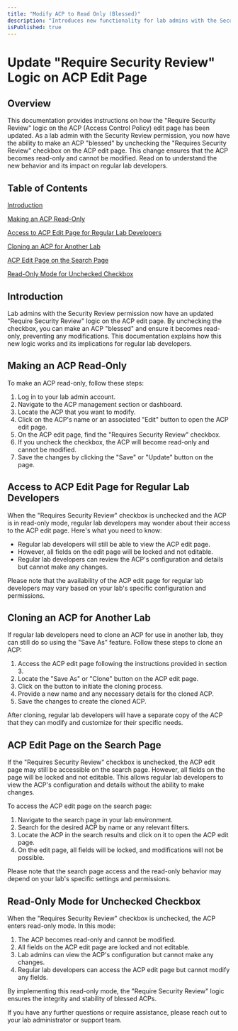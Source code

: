 ```yaml
---
title: "Modify ACP to Read Only (Blessed)"
description: "Introduces new functionality for lab admins with the Security Review permission to make an ACP blessed."
isPublished: true
---
```


# Update "Require Security Review" Logic on ACP Edit Page

## Overview

This documentation provides instructions on how the "Require Security Review" logic on the ACP (Access Control Policy) edit page has been updated. As a lab admin with the Security Review permission, you now have the ability to make an ACP "blessed" by unchecking the "Requires Security Review" checkbox on the ACP edit page. This change ensures that the ACP becomes read-only and cannot be modified. Read on to understand the new behavior and its impact on regular lab developers.

## Table of Contents

[Introduction](#introduction)

[Making an ACP Read-Only](#making-an-acp-read-only)

[Access to ACP Edit Page for Regular Lab Developers](#access-to-acp-edit-page-for-regular-lab-developers)

[Cloning an ACP for Another Lab](#cloning-an-acp-for-another-lab)

[ACP Edit Page on the Search Page](#acp-edit-page-on-the-search-page)

[Read-Only Mode for Unchecked Checkbox](#read-only-mode-for-unchecked-checkbox)

## Introduction

Lab admins with the Security Review permission now have an updated "Require Security Review" logic on the ACP edit page. By unchecking the checkbox, you can make an ACP "blessed" and ensure it becomes read-only, preventing any modifications. This documentation explains how this new logic works and its implications for regular lab developers.

## Making an ACP Read-Only

To make an ACP read-only, follow these steps:

1.  Log in to your lab admin account.
1.  Navigate to the ACP management section or dashboard.
1.  Locate the ACP that you want to modify.
1.  Click on the ACP's name or an associated "Edit" button to open the ACP edit page.
1.  On the ACP edit page, find the "Requires Security Review" checkbox.
1.  If you uncheck the checkbox, the ACP will become read-only and cannot be modified.
1.  Save the changes by clicking the "Save" or "Update" button on the page. 

## Access to ACP Edit Page for Regular Lab Developers

When the "Requires Security Review" checkbox is unchecked and the ACP is in read-only mode, regular lab developers may wonder about their access to the ACP edit page. Here's what you need to know:

*   Regular lab developers will still be able to view the ACP edit page.
*   However, all fields on the edit page will be locked and not editable.
*   Regular lab developers can review the ACP's configuration and details but cannot make any changes.

Please note that the availability of the ACP edit page for regular lab developers may vary based on your lab's specific configuration and permissions.

## Cloning an ACP for Another Lab

If regular lab developers need to clone an ACP for use in another lab, they can still do so using the "Save As" feature. Follow these steps to clone an ACP:

1.  Access the ACP edit page following the instructions provided in section 3.
1.  Locate the "Save As" or "Clone" button on the ACP edit page.
1.  Click on the button to initiate the cloning process.
1.  Provide a new name and any necessary details for the cloned ACP.
1.  Save the changes to create the cloned ACP.

After cloning, regular lab developers will have a separate copy of the ACP that they can modify and customize for their specific needs.

## ACP Edit Page on the Search Page

If the "Requires Security Review" checkbox is unchecked, the ACP edit page may still be accessible on the search page. However, all fields on the page will be locked and not editable. This allows regular lab developers to view the ACP's configuration and details without the ability to make changes.

To access the ACP edit page on the search page:

1.  Navigate to the search page in your lab environment.
1.  Search for the desired ACP by name or any relevant filters.
1.  Locate the ACP in the search results and click on it to open the ACP edit page.
1.  On the edit page, all fields will be locked, and modifications will not be possible.

Please note that the search page access and the read-only behavior may depend on your lab's specific settings and permissions.

## Read-Only Mode for Unchecked Checkbox

When the "Requires Security Review" checkbox is unchecked, the ACP enters read-only mode. In this mode:

1.  The ACP becomes read-only and cannot be modified.
1.  All fields on the ACP edit page are locked and not editable.
1.  Lab admins can view the ACP's configuration but cannot make any changes.
1.  Regular lab developers can access the ACP edit page but cannot modify any fields.

By implementing this read-only mode, the "Require Security Review" logic ensures the integrity and stability of blessed ACPs.

If you have any further questions or require assistance, please reach out to your lab administrator or support team.
